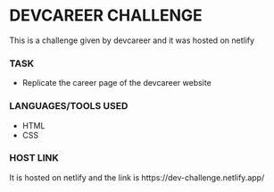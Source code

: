 <div>
    <h1>DEVCAREER CHALLENGE</h1>
    <p>This is a challenge given by devcareer and it was hosted on netlify</p>
</div>

<div>
    <h3>TASK</h3>
    <ul>
        <li>Replicate the career page of the devcareer website</li>
    </ul>
</div>

<div>
    <h3>LANGUAGES/TOOLS USED</h3>
    <ul>
        <li>HTML</li>
        <li>CSS</li>
    </ul>
</div>

<div>
    <h3>HOST LINK</h3>
    <p> It is hosted on netlify and the link is https://dev-challenge.netlify.app/</p>
</div>